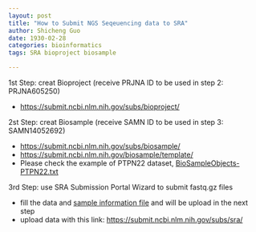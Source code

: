 ```yaml
---
layout: post
title: "How to Submit NGS Seqeuencing data to SRA"
author: Shicheng Guo
date: 1930-02-28
categories: bioinformatics
tags: SRA bioproject biosample

---
```



1st Step: creat Bioproject (receive PRJNA ID to be used in step 2:  PRJNA605250)

* https://submit.ncbi.nlm.nih.gov/subs/bioproject/

2st Step: creat Biosample (receive SAMN ID to be used in step 3: SAMN14052692)

* https://submit.ncbi.nlm.nih.gov/subs/biosample/
* https://submit.ncbi.nlm.nih.gov/biosample/template/
* Please check the example of PTPN22 dataset, [BioSampleObjects-PTPN22.txt](https://raw.githubusercontent.com/Shicheng-Guo/Shicheng-Guo.Github.io/master/documents/BioSampleObjects-PTPN22.txt)

3rd Step: use SRA Submission Portal Wizard to submit fastq.gz files

* fill the data and [sample information file](https://raw.githubusercontent.com/Shicheng-Guo/Shicheng-Guo.Github.io/master/documents/SRA_metadata_acc_biosample_submit-PTNP22.txt) and will be upload in the next step
* upload data with this link: https://submit.ncbi.nlm.nih.gov/subs/sra/





